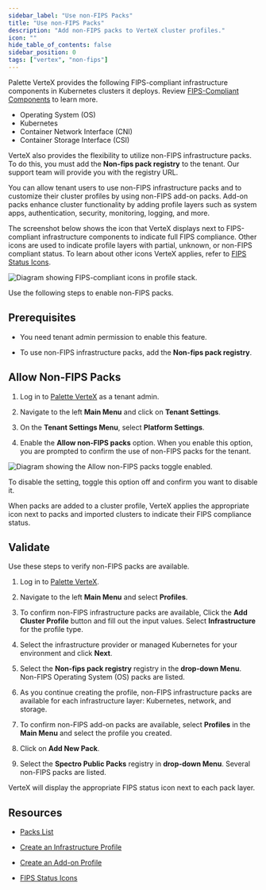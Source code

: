 ```yaml
---
sidebar_label: "Use non-FIPS Packs"
title: "Use non-FIPS Packs"
description: "Add non-FIPS packs to VerteX cluster profiles."
icon: ""
hide_table_of_contents: false
sidebar_position: 0
tags: ["vertex", "non-fips"]
---
```





Palette VerteX provides the following FIPS-compliant infrastructure components in Kubernetes clusters it deploys. Review [FIPS-Compliant Components](../../fips/fips-compliant-components.md) to learn more.
    
- Operating System (OS)
- Kubernetes
- Container Network Interface (CNI)
- Container Storage Interface (CSI)

VerteX also provides the flexibility to utilize non-FIPS infrastructure packs. To do this, you must add the **Non-fips pack registry** to the tenant. Our support team will provide you with the registry URL.

You can allow tenant users to use non-FIPS infrastructure packs and to customize their cluster profiles by using non-FIPS add-on packs. Add-on packs enhance cluster functionality by adding profile layers such as system apps, authentication, security, monitoring, logging, and more.

The screenshot below shows the icon that VerteX displays next to FIPS-compliant infrastructure components to indicate full FIPS compliance. Other icons are used to indicate profile layers with partial, unknown, or non-FIPS compliant status. To learn about other icons VerteX applies, refer to [FIPS Status Icons](../../fips/fips-status-icons.md).

<!-- As shown in the screenshot below, the FIPS-compliant icon that is used to indicate full FIPS compliance is displayed next to VerteX infrastructure components in the cluster profile stack. To learn about other icons VerteX applies, refer to [FIPS Status Icons](../../fips/fips-status-icons.md). -->

![Diagram showing FIPS-compliant icons in profile stack.](/vertex_fips-status-icons_icons-in-profile-stack.png) 


Use the following steps to enable non-FIPS packs.

## Prerequisites

- You need tenant admin permission to enable this feature.

- To use non-FIPS infrastructure packs, add the **Non-fips pack registry**.


## Allow Non-FIPS Packs

1. Log in to [Palette VerteX](https://console.spectrocloud.com/) as a tenant admin.

2. Navigate to the left **Main Menu** and click on **Tenant Settings**. 

3. On the **Tenant Settings Menu**, select **Platform Settings**.

4. Enable the **Allow non-FIPS packs** option. When you enable this option, you are prompted to confirm the use of non-FIPS packs for the tenant.


![Diagram showing the Allow non-FIPS packs toggle enabled.](/vertex_use-non-fips-settings_nonFips-packs.png)
 

To disable the setting, toggle this option off and confirm you want to disable it.

When packs are added to a cluster profile, VerteX applies the appropriate icon next to packs and imported clusters to indicate their FIPS compliance status.   


## Validate

Use these steps to verify non-FIPS packs are available.

1. Log in to [Palette VerteX](https://console.spectrocloud.com/).

2. Navigate to the left **Main Menu** and select **Profiles**. 
 
3. To confirm non-FIPS infrastructure packs are available, Click the **Add Cluster Profile** button and fill out the input values. Select **Infrastructure** for the profile type.

4. Select the infrastructure provider or managed Kubernetes for your environment and click **Next**.

5. Select the **Non-fips pack registry** registry in the **drop-down Menu**. Non-FIPS Operating System (OS) packs are listed.

6. As you continue creating the profile, non-FIPS infrastructure packs are available for each infrastructure layer:  Kubernetes, network, and storage.

7. To confirm non-FIPS add-on packs are available, select **Profiles** in the **Main Menu** and select the profile you created. 

8. Click on **Add New Pack**.

9. Select the **Spectro Public Packs** registry in **drop-down Menu**. Several non-FIPS packs are listed. 

VerteX will display the appropriate FIPS status icon next to each pack layer.
   

## Resources

- [Packs List](../../../integrations/integrations.mdx)

- [Create an Infrastructure Profile](../../../profiles/cluster-profiles/create-cluster-profiles/create-infrastructure-profile.md)

- [Create an Add-on Profile](../../../profiles/cluster-profiles/create-cluster-profiles/create-addon-profile/create-addon-profile.md)

- [FIPS Status Icons](../../fips/fips-status-icons.md)



